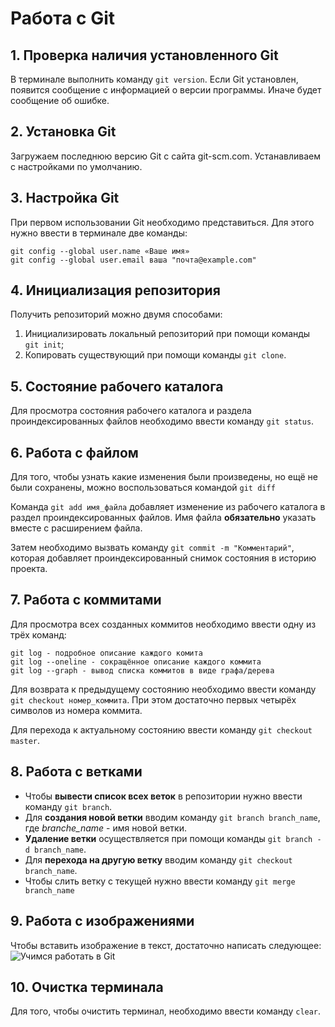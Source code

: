 # Работа с Git

## 1. Проверка наличия установленного Git
В терминале выполнить команду `git version`.
Если Git установлен, появится сообщение с информацией о версии программы. Иначе будет сообщение об ошибке.
## 2. Установка Git
Загружаем последнюю версию Git с сайта git-scm.com.
Устанавливаем с настройками по умолчанию.
## 3. Настройка Git
При первом использовании Git необходимо представиться. Для этого нужно ввести в терминале две команды:
```
git config --global user.name «Ваше имя»
git config --global user.email ваша "почта@example.com"
```
## 4. Инициализация репозитория
Получить репозиторий можно двумя способами:
1. Инициализировать локальный репозиторий при помощи команды `git init`;
2. Копировать существующий при помощи команды `git clone`.
## 5. Состояние рабочего каталога
Для просмотра состояния рабочего каталога и раздела проиндексированных файлов необходимо ввести команду `git status`.
## 6. Работа с файлом
Для того, чтобы узнать какие изменения были произведены, но ещё не были сохранены, можно воспользоваться командой `git diff`

Команда `git add имя_файла` добавляет изменение из рабочего каталога в раздел проиндексированных файлов. Имя файла **обязательно** указать вместе с расширением файла.

Затем необходимо вызвать команду `git commit -m "Комментарий"`, которая добавляет проиндексированный снимок состояния в историю проекта.
## 7. Работа с коммитами
Для просмотра всех созданных коммитов необходимо ввести одну из трёх команд:
```
git log - подробное описание каждого комита
git log --oneline - сокращённое описание каждого коммита
git log --graph - вывод списка коммитов в виде графа/дерева
```
Для возврата к предыдущему состоянию необходимо ввести команду `git checkout номер_коммита`. При этом достаточно первых четырёх символов из номера коммита.

Для перехода к актуальному состоянию ввести команду `git checkout master`.
## 8. Работа с ветками
* Чтобы **вывести список всех веток** в репозитории нужно ввести команду `git branch`.
* Для **создания новой ветки** вводим команду `git branch branch_name`, где *branche_name* - имя новой ветки.
* **Удаление ветки** осуществляется при помощи команды `git branch -d branch_name`.
* Для **перехода на другую ветку** вводим команду `git checkout branch_name`.
* Чтобы слить ветку с текущей нужно ввести команду `git merge branch_name`
## 9. Работа с изображениями
Чтобы вставить изображение в текст, достаточно написать следующее:
![Учимся работать в Git](orig.gif)
## 10. Очистка терминала
Для того, чтобы очистить терминал, необходимо ввести команду `clear`.
